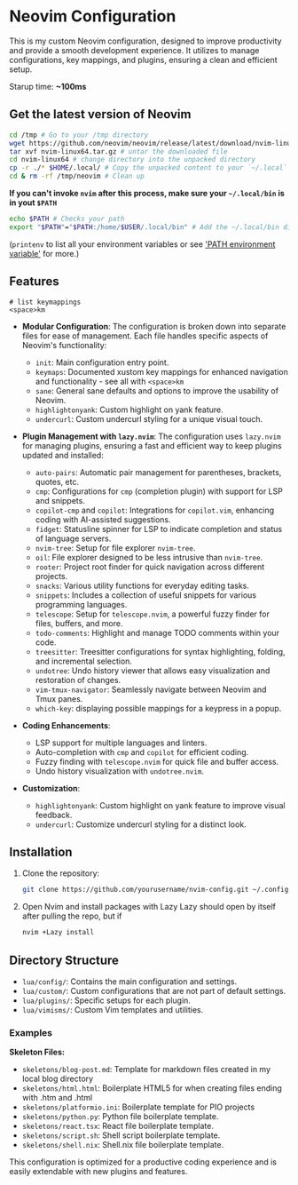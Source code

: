 # Neovim Configuration

This is my custom Neovim configuration, designed to improve productivity and provide a smooth development experience. It utilizes to manage configurations, key mappings, and plugins, ensuring a clean and efficient setup.

Starup time: **~100ms**

## Get the latest version of Neovim
```sh
cd /tmp # Go to your /tmp directory
wget https://github.com/neovim/neovim/release/latest/download/nvim-linux64.tar.gz # Grab the latest version (linux64)
tar xvf nvim-linux64.tar.gz # untar the downloaded file
cd nvim-linux64 # change directory into the unpacked directory
cp -r ./* $HOME/.local/ # Copy the unpacked content to your `~/.local` directory (bin/, lib/ and share/)
cd & rm -rf /tmp/neovim # Clean up
```
**If you can't invoke `nvim` after this process, make sure your `~/.local/bin` is in yout `$PATH`**
```sh
echo $PATH # Checks your path
export "$PATH"="$PATH:/home/$USER/.local/bin" # Add the ~/.local/bin dir to $PATH if it didn't show in the last command
```
(`printenv` to list all your environment variables or see ['PATH environment variable'](https://www.ibm.com/docs/ro/aix/7.1?topic=accounts-path-environment-variable) for more.)

## Features

```key
# list keymappings
<space>km
```

- **Modular Configuration**: The configuration is broken down into separate files for ease of management. Each file handles specific aspects of Neovim's functionality:
  - `init`: Main configuration entry point.
  - `keymaps`: Documented xustom key mappings for enhanced navigation and functionality - see all with `<space>km`
  - `sane`: General sane defaults and options to improve the usability of Neovim.
  - `highlightonyank`: Custom highlight on yank feature.
  - `undercurl`: Custom undercurl styling for a unique visual touch.

- **Plugin Management with `lazy.nvim`**: The configuration uses `lazy.nvim` for managing plugins, ensuring a fast and efficient way to keep plugins updated and installed:
  - `auto-pairs`: Automatic pair management for parentheses, brackets, quotes, etc.
  - `cmp`: Configurations for `cmp` (completion plugin) with support for LSP and snippets.
  - `copilot-cmp` and `copilot`: Integrations for `copilot.vim`, enhancing coding with AI-assisted suggestions.
  - `fidget`: Statusline spinner for LSP to indicate completion and status of language servers.
  - `nvim-tree`: Setup for file explorer `nvim-tree`.
  - `oil`: File explorer designed to be less intrusive than `nvim-tree`.
  - `rooter`: Project root finder for quick navigation across different projects.
  - `snacks`: Various utility functions for everyday editing tasks.
  - `snippets`: Includes a collection of useful snippets for various programming languages.
  - `telescope`: Setup for `telescope.nvim`, a powerful fuzzy finder for files, buffers, and more.
  - `todo-comments`: Highlight and manage TODO comments within your code.
  - `treesitter`: Treesitter configurations for syntax highlighting, folding, and incremental selection.
  - `undotree`: Undo history viewer that allows easy visualization and restoration of changes.
  - `vim-tmux-navigator`: Seamlessly navigate between Neovim and Tmux panes.
  - `which-key`: displaying possible mappings for a keypress in a popup.

- **Coding Enhancements**:
  - LSP support for multiple languages and linters.
  - Auto-completion with `cmp` and `copilot` for efficient coding.
  - Fuzzy finding with `telescope.nvim` for quick file and buffer access.
  - Undo history visualization with `undotree.nvim`.

- **Customization**:
  - `highlightonyank`: Custom highlight on yank feature to improve visual feedback.
  - `undercurl`: Customize undercurl styling for a distinct look.

## Installation

1. Clone the repository:
   ```sh
   git clone https://github.com/yourusername/nvim-config.git ~/.config/nvim
   ```

2. Open Nvim and install packages with Lazy
Lazy should open by itself after pulling the repo, but if 
    ```sh
    nvim +Lazy install
    ```

## Directory Structure
- `lua/config/`: Contains the main configuration and settings.
- `lua/custom/`: Custom configurations that are not part of default settings.
- `lua/plugins/`: Specific setups for each plugin.
- `lua/vimisms/`: Custom Vim templates and utilities.

### Examples
**Skeleton Files:**
- `skeletons/blog-post.md`: Template for markdown files created in my local blog directory
- `skeletons/html.html`: Boilerplate HTML5 for when creating files ending with .htm and .html
- `skeletons/platformio.ini`: Boilerplate template for PIO projects
- `skeletons/python.py`: Python file boilerplate template.
- `skeletons/react.tsx`: React file boilerplate template.
- `skeletons/script.sh`: Shell script boilerplate template.
- `skeletons/shell.nix`: Shell.nix file boilerplate template.

This configuration is optimized for a productive coding experience and is easily extendable with new plugins and features.
